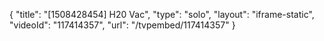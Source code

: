 {
    "title": "[1508428454] H20 Vac",
    "type": "solo",
    "layout": "iframe-static",
    "videoId": "117414357",
    "url": "\/tvpembed\/117414357"
}